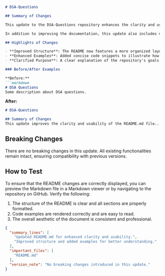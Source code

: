 ```markdown
# DSA-Questions

## Summary of Changes

This update to the DSA-Questions repository enhances the clarity and usability of the README.md file by improving the documentation structure and adding essential information regarding the project's purpose and usage. Clearer instructions and examples are now provided, making it easier for new contributors and users to understand how to engage with the repository effectively.

In addition to improving the documentation, this update also includes minor formatting adjustments to enhance the overall aesthetic of the README. The aim is to create a more engaging user experience by ensuring that the key information stands out and is easy to navigate.

## Highlights of Changes

- **Improved Structure**: The README now features a more organized layout with distinct sections for summary, highlights, examples, and testing instructions.
- **Enhanced Examples**: Added concise code snippets to illustrate how to use the main features of the project.
- **Clarified Purpose**: A clear explanation of the repository's goals and the problems it aims to solve has been included.

### Before/After Examples

**Before:**
```markdown
# DSA Questions
Some description about DSA questions.
```

**After:**
```markdown
# DSA-Questions

## Summary of Changes
This update improves the clarity and usability of the README.md file...
```

## Breaking Changes

There are no breaking changes in this update. All existing functionalities remain intact, ensuring compatibility with previous versions.

## How to Test

To ensure that the README changes are correctly displayed, you can preview the Markdown file in a Markdown viewer or by navigating to the repository on GitHub. Verify the following:

1. The structure of the README is clear and all sections are properly formatted.
2. Code examples are rendered correctly and are easy to read.
3. The overall aesthetic of the document is consistent and professional.

```json
{
  "summary_lines": [
    "Updated README.md for enhanced clarity and usability.",
    "Improved structure and added examples for better understanding."
  ],
  "important_files": [
    "README.md"
  ],
  "version_note": "No breaking changes introduced in this update."
}
```
```